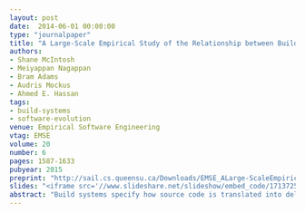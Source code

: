 ```yaml
---
layout: post
date:  2014-06-01 00:00:00
type: "journalpaper"
title: "A Large-Scale Empirical Study of the Relationship between Build Technology and Build Maintenance"
authors:
- Shane McIntosh
- Meiyappan Nagappan
- Bram Adams
- Audris Mockus
- Ahmed E. Hassan
tags:
- build-systems
- software-evolution
venue: Empirical Software Engineering
vtag: EMSE
volume: 20
number: 6
pages: 1587-1633
pubyear: 2015
preprint: "http://sail.cs.queensu.ca/Downloads/EMSE_ALarge-ScaleEmpiricalStudyOfTheRelationshipBetweenBuildTechnologyAndBuildMaintenance.pdf"
slides: "<iframe src='//www.slideshare.net/slideshow/embed_code/17137254' width='427' height='356' frameborder='0' marginwidth='0' marginheight='0' scrolling='no' style='border:1px solid #CCC; border-width:1px; margin-bottom:5px; max-width: 100%;' allowfullscreen> </iframe>"
abstract: "Build systems specify how source code is translated into deliverables. They require continual maintenance as the system they build evolves. This build maintenance can become so burdensome that projects switch build technologies, potentially having to rewrite thousands of lines of build code. We aim to understand the prevalence of different build technologies and the relationship between build technology and build maintenance by analyzing version histories in a corpus of 177,039 repositories spread across four software forges, three software ecosystems, and four large-scale projects. We study low-level, abstraction-based, and framework-driven build technologies, as well as tools that automatically manage external dependencies. We find that modern, framework-driven build technologies need to be maintained more often and these build changes are more tightly coupled with the source code than low-level or abstraction-based ones. However, build technology migrations tend to coincide with a shift of build maintenance work to a build-focused team, deferring the cost of build maintenance to them."
---
```

